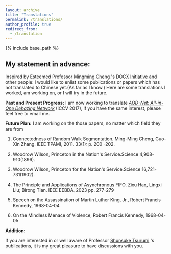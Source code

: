 ```yaml
---
layout: archive
title: "Translations"
permalink: /translations/
author_profile: true
redirect_from:
  - /translation
---
```


{% include base_path %}

## **My statement in advance:**

Inspired by Esteemed Professor [ Mingming Cheng ](https://mmcheng.net/cmm/) 's [ DOCX Initiative ](https://mmcheng.net/docx-en/) and other people: I would like to enlist some publications or papers which has not translated to Chinese yet.(As far as I know.) Here are some translations I worked, am working on, or I will try in the future.   

**Past and Present Progress:** I am now working to translate [*AOD-Net: All-in-One Dehazing Network*](https://ieeexplore.ieee.org/document/8237773/) (ICCV 2017), if you have the same interest, please feel free to email me.

**Future Plan:** I am working on the those papers, no matter which field they are from

1. Connectedness of Random Walk Segmentation. Ming-Ming Cheng, Guo-Xin Zhang. IEEE TPAMI, 2011. 33(1): p. 200 -202.

2. Woodrow Wilson, Princeton in the Nation's Service.Science 4,908-910(1896).

3. Woodrow Wilson, Princeton for the Nation's Service.Science 16,721-731(1902).

4. The Principle and Applications of Asynchronous FIFO. Zixu Hao, Lingxi Liu; Birong Tian. IEEE EEBDA, 2023 pp. 277-279

5. Speech on the Assassination of Martin Luther King, Jr., Robert Francis Kennedy, 1968-04-04

6. On the Mindless Menace of Violence, Robert Francis Kennedy, 1968-04-05


**Addition:**

If you are interested in or well aware of Professor [Shunsuke Tsurumi](https://en.wikipedia.org/wiki/Shunsuke_Tsurumi) 's publications, it is my great pleasure to have discussions with you. 
